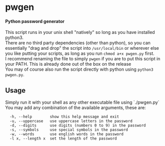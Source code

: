 <h1>pwgen</h1>
<h4>Python password generator</h4>

This script runs in your unix shell "natively" so long as you have installed python3.<br>
There are no third party dependencies (other than python), so you can essentially "drag and drop" the script into `/usr/local/bin` or wherever else you like putting your scripts, as long as you run `chmod a+x pwgen.py` first.<br>
I recommend renaming the file to simply `pwgen` if you are to put this script in your PATH. This is already done out of the box on the release<br>
You may of course also run the script directly with python using `python3 pwgen.py`.

<h2>Usage</h2>
Simply run it with your shell as any other executable file using `./pwgen.py`<br>
You may add any combination of the available arguments, these are:<br>

      -h, --help        show this help message and exit
      -u, --uppercase   use uppercase letters in the password
      -d, --digits      use digits (numbers 0 to 9) in the password
      -s, --symbols     use special symbols in the password
      -w, --words       use english words in the password
      -l x, --length x  set the length of the password
